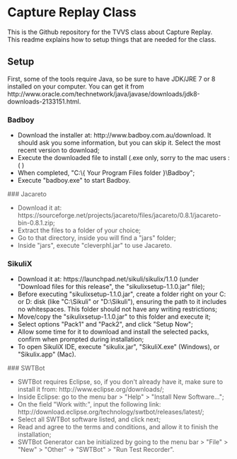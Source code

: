 # Capture Replay Class
<p>
This is the Github repository for the TVVS class about Capture Replay.<br>
This readme explains how to setup things that are needed for the class.
</p>


## Setup
<p>
First, some of the tools require Java, so be sure to have JDK/JRE 7 or 8 installed on your computer. You can get it from http://www.oracle.com/technetwork/java/javase/downloads/jdk8-downloads-2133151.html.
</p>

### Badboy
<ul>
  <li>Download the installer at: http://www.badboy.com.au/download. It should ask you some information, but you can skip it. Select the most recent version to download;</li>
  <li>Execute the downloaded file to install (.exe only, sorry to the mac users :( )</li>
  <li>When completed, "C:\{ Your Program Files folder }\Badboy";</li>
  <li>Execute "badboy.exe" to start Badboy.</li>
</ul>

<font style="color:#555">
### Jacareto
<ul>
  <li>Download it at: https://sourceforge.net/projects/jacareto/files/jacareto/0.8.1/jacareto-bin-0.8.1.zip;</li>
  <li>Extract the files to a folder of your choice;</li>
  <li>Go to that directory, inside you will find a "jars" folder;</li>
  <li>Inside "jars", execute "cleverphl.jar" to use Jacareto.</li>
</ul>
</font>

### SikuliX
<ul>
  <li>Download it at: https://launchpad.net/sikuli/sikulix/1.1.0 (under "Download files for this release", the "sikulixsetup-1.1.0.jar" file);</li>
  <li>Before executing "sikulixsetup-1.1.0.jar", create a folder right on your C: or D: disk (like "C:\Sikuli" or "D:\Sikuli"), ensuring the path to it includes no whitespaces. This folder should not have any writing restrictions;</li>
  <li>Move/copy the "sikulixsetup-1.1.0.jar" to this folder and execute it;</li>
  <li>Select options "Pack1" and "Pack2", and click "Setup Now";</li>
  <li>Allow some time for it to download and install the selected packs, confirm when prompted during installation;</li>
  <li>To open SikuliX IDE, execute "sikulix.jar", "SikuliX.exe" (Windows), or "Sikulix.app" (Mac).</li>
</ul>

<font style="color:#555">
### SWTBot
<ul>
  <li>SWTBot requires Eclipse, so, if you don't already have it, make sure to install it from: http://www.eclipse.org/downloads/;</li>
  <li>Inside Eclipse: go to the menu bar > "Help" > "Install New Software...";</li>
  <li>On the field "Work with:", input the following link: http://download.eclipse.org/technology/swtbot/releases/latest/;</li>
  <li>Select all SWTBot software listed, and click next;</li>
  <li>Read and agree to the terms and conditions, and allow it to finish the installation;</li>
  <li>SWTBot Generator can be initialized by going to the menu bar > "File" > "New" > "Other" -> "SWTBot" > "Run Test Recorder".</li>
</ul>
</font>

